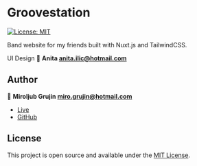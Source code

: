 # Groovestation

[![License: MIT](https://img.shields.io/badge/License-MIT-blue.svg)](https://opensource.org/licenses/MIT)

Band website for my friends built with Nuxt.js and TailwindCSS.

UI Design 👰 **Anita <anita.ilic@hotmail.com>**

## Author

👤 **Miroljub Grujin <miro.grujin@hotmail.com>**

- [Live](https://groovestation.at)
- [GitHub](https://github.com/mcmiro)

## License

This project is open source and available under the [MIT License](LICENSE).
